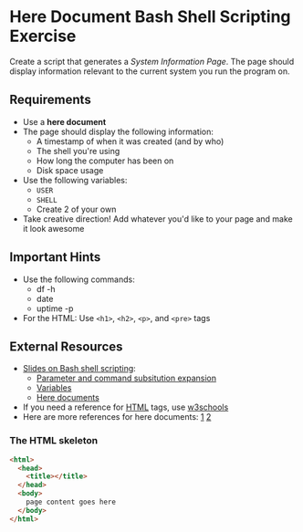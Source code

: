 # Here Document Bash Shell Scripting Exercise

Create a script that generates a _System Information Page_. The page should display information relevant to the current system you run the program on.

## Requirements
 - Use a **here document**
 - The page should display the following information:
   - A timestamp of when it was created (and by who)
   - The shell you're using
   - How long the computer has been on
   - Disk space usage
 - Use the following variables:
   - `USER`
   - `SHELL`
   - Create 2 of your own
 - Take creative direction! Add whatever you'd like to your page and make it look awesome
   
## Important Hints
 - Use the following commands:
   - df -h
   - date
   - uptime -p
 - For the HTML: Use `<h1>`, `<h2>`, `<p>`, and `<pre>` tags

## External Resources
 - [Slides on Bash shell scripting](http://slides.com/jheadland/shellscripting):
   - [Parameter and command subsitution expansion](http://slides.com/jheadland/shellscripting#/0/6)
   - [Variables](http://slides.com/jheadland/shellscripting#/0/11)
   - [Here documents](http://slides.com/jheadland/shellscripting#/0/12)
 - If you need a reference for [HTML](http://www.w3schools.com/html/default.asp) tags, use [w3schools](http://www.w3schools.com/tags/)
 - Here are more references for here documents: [1](http://www.tldp.org/LDP/abs/html/here-docs.html) [2](https://bash.cyberciti.biz/guide/Here_documents)

 
### The HTML skeleton
```html
<html>
  <head>
    <title></title>
  </head>
  <body>
    page content goes here
  </body>
</html>
```

